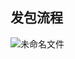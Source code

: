 ## 发包流程
![未命名文件](https://user-images.githubusercontent.com/49645739/129356825-2068d688-ae80-460d-a936-d419ba2bf841.png)
